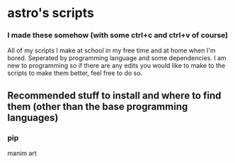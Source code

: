 # astro's scripts
### I made these somehow (with some ctrl+c and ctrl+v of course)

All of my scripts I make at school in my free time and at home when I'm bored. Seperated by programming language and some dependencies.
I am new to programming so if there are any edits you would like to make to the scripts to make them better, feel free to do so.


## Recommended stuff to install and where to find them (other than the base programming languages)

### pip
manim
art


